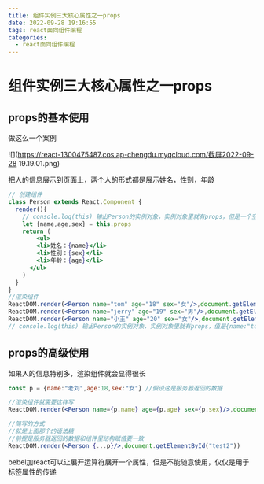 ```yaml
---
title: 组件实例三大核心属性之一props
date: 2022-09-28 19:16:55
tags: react面向组件编程
categories:	
  - react面向组件编程
---
```


# 组件实例三大核心属性之一props

## props的基本使用

做这么一个案例

![](https://react-1300475487.cos.ap-chengdu.myqcloud.com/截屏2022-09-28 19.19.01.png)

把人的信息展示到页面上，两个人的形式都是展示姓名，性别，年龄

```jsx
// 创建组件
class Person extends React.Component {
  render(){
    // console.log(this) 输出Person的实例对象，实例对象里就有props，但是一个空对象
    let {name,age,sex} = this.props
    return (
    	<ul>
        <li>姓名：{name}</li>
        <li>性别：{sex}</li>
        <li>年龄：{age}</li>
      </ul>
    )
  }
}
//渲染组件
ReactDOM.render(<Person name="tom" age="18" sex="女"/>,document.getElementById("test"))
ReactDOM.render(<Person name="jerry" age="19" sex="男"/>,document.getElementById("test1"))
ReactDOM.render(<Person name="小王" age="20" sex="女"/>,document.getElementById("test2"))
// console.log(this) 输出Person的实例对象，实例对象里就有props，值是{name:"tom",age:"18",sex:"女"}
```

## props的高级使用

如果人的信息特别多，渲染组件就会显得很长

```jsx
const p = {name:"老刘",age:18,sex:"女"} //假设这是服务器返回的数据

//渲染组件就需要这样写
ReactDOM.render(<Person name={p.name} age={p.age} sex={p.sex}/>,document.getElementById("test2"))

//简写的方式
//就是上面那个的语法糖
//前提是服务器返回的数据和组件里结构赋值要一致
ReactDOM.render(<Person {...p}/>,document.getElementById("test2"))
```

bebel加react可以让展开运算符展开一个属性，但是不能随意使用，仅仅是用于标签属性的传递

